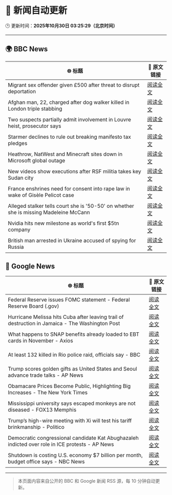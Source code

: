 # 🧠 新闻自动更新

🕒 更新时间：**2025年10月30日 03:25:29（北京时间）**

---

## 🌍 BBC News

| 🌐 标题 | 🔗 原文链接 |
|--------|-------------|
| Migrant sex offender given £500 after threat to disrupt deportation | [阅读全文](https://www.bbc.com/news/articles/cly9rxlvp85o?at_medium=RSS&at_campaign=rss) |
| Afghan man, 22, charged after dog walker killed in London triple stabbing | [阅读全文](https://www.bbc.com/news/articles/c2lp7wx740go?at_medium=RSS&at_campaign=rss) |
| Two suspects partially admit involvement in Louvre heist, prosecutor says | [阅读全文](https://www.bbc.com/news/articles/c77z607g14go?at_medium=RSS&at_campaign=rss) |
| Starmer declines to rule out breaking manifesto tax pledges | [阅读全文](https://www.bbc.com/news/articles/cz7p15z1y45o?at_medium=RSS&at_campaign=rss) |
| Heathrow, NatWest and Minecraft sites down in Microsoft global outage | [阅读全文](https://www.bbc.com/news/articles/c3rj45n4x5eo?at_medium=RSS&at_campaign=rss) |
| New videos show executions after RSF militia takes key Sudan city | [阅读全文](https://www.bbc.com/news/articles/cd9kjw515pyo?at_medium=RSS&at_campaign=rss) |
| France enshrines need for consent into rape law in wake of Gisèle Pelicot case | [阅读全文](https://www.bbc.com/news/articles/ce9d3ldgg5vo?at_medium=RSS&at_campaign=rss) |
| Alleged stalker tells court she is '50-50' on whether she is missing Madeleine McCann | [阅读全文](https://www.bbc.com/news/articles/cx2dpvkr22lo?at_medium=RSS&at_campaign=rss) |
| Nvidia hits new milestone as world's first $5tn company | [阅读全文](https://www.bbc.com/news/articles/cp8e970vn5vo?at_medium=RSS&at_campaign=rss) |
| British man arrested in Ukraine accused of spying for Russia | [阅读全文](https://www.bbc.com/news/articles/c781z0wyzneo?at_medium=RSS&at_campaign=rss) |

## 📰 Google News

| 🌐 标题 | 🔗 原文链接 |
|--------|-------------|
| Federal Reserve issues FOMC statement - Federal Reserve Board (.gov) | [阅读全文](https://news.google.com/rss/articles/CBMigwFBVV95cUxNOW1DUkhDVkhuUUZ2QmVxeXpSTndTaXBBaHJ3eUZQTDdSMExJUzJseDBxSHR3Y3RVZ042OFdTd1N2SG5Vcmg1WEdlRHRyci02NWFfZElJUGc5RkEyMzZiREROdDNYclQ2b1NKVGlUYzg0WDJYUXF6bV80SlBBZ1BxZ1Ztbw?oc=5) |
| Hurricane Melissa hits Cuba after leaving trail of destruction in Jamaica - The Washington Post | [阅读全文](https://news.google.com/rss/articles/CBMikgFBVV95cUxPSkFLa3lSanJMWmlmS05kRURTeUFUZ2F6WjdYZzBsQUhxWFNJZ0VBaDlheGxoRkZram5qWUZaODVYSHY3TGlHMUxpbE5HVFRqYWNhZmRZQTYwU21nRU5yejI3dkdjMENfSzlvNVl3cFJuTWxoeWY2VTdwaUdsalQ2NFZmVEhnMVpBbnhGT3RXd3BwUQ?oc=5) |
| What happens to SNAP benefits already loaded to EBT cards in November - Axios | [阅读全文](https://news.google.com/rss/articles/CBMic0FVX3lxTE0xUE9HWDhPVTZIVHRaUjJJRWZJSDFXbm1kUDU5cC0zZWJyQUFWSTVwbzhHQUhDamptMXNYeVo2SXNtWlFKcjJNa1hSdWpycTNnUHhLNHpqOWJuNjViZGFSZTFnaUhRc0l4MW83XzNLaFhBSW8?oc=5) |
| At least 132 killed in Rio police raid, officials say - BBC | [阅读全文](https://news.google.com/rss/articles/CBMiWkFVX3lxTE9kam9GMHVHeWpJdkRFVkZCZ0lZVmN4ejZyX281UjB0aUxubWxKV2FsODVPNTY1VTFvMDAwbHFGOFl5c1l2VlNtRmgyc0RtaTE4VFc2RlhnUEU4Z9IBX0FVX3lxTE00N0x1aENYaXA0ZjhST2F1ejIxbDB3Z0tndHRqVzNYOGZ6Rjh2dy1NTThmXy1qZy1EWUpyOXFyNU01OUxLYWlkUGhYNUNRdkVBekRZbk94S3RoT1VvRHJV?oc=5) |
| Trump scores golden gifts as United States and Seoul advance trade talks - AP News | [阅读全文](https://news.google.com/rss/articles/CBMimwFBVV95cUxQZVladEl3YlJmZmNMN3NqNlRBMXJzTF9WRDdhcHpMWm0tX29lOTlmMDZLU2RfWmhJZXg3MGc0SzBTaThNUVpzUHFuMUVjRUc0bU9uaG0xVVNfQ0p4MUlCZjRaQWhCUGNmY09FQnJ6Tm5xeXdOaWhFTGFYbGxhTXZVeWROSm1PMDBIWFFBOFdGQjNkOEVMV05VYTFjdw?oc=5) |
| Obamacare Prices Become Public, Highlighting Big Increases - The New York Times | [阅读全文](https://news.google.com/rss/articles/CBMihwFBVV95cUxNSWNnNUhuT0NlakVFcTJmbVpnU0xmS0cwbEVNQUNRRXVubHRyU29IbWZRZVM4OXhFbm5Vb0JIaHZ4bVZqZzNqZExpVC1Sd2tUbTV1SVhVNW1LZjZwZGFDYkVncFgtWmZteFN3djlxMHNMWVE5MDR5LU5BbnJ5V0VoN1FHV09tX2s?oc=5) |
| Mississippi university says escaped monkeys are not diseased - FOX13 Memphis | [阅读全文](https://news.google.com/rss/articles/CBMi3AFBVV95cUxQWmNvZ3NwZWFXdzFOMkdRZU5wWVVxWTVhSFF3R1NVZ19Oa2VCeFhzamtUSkk2ZUxlS0ptSXdEOWVFcktPMlhUVTlySHM3YUFRR25Ea1FYaDVYNE9Ddl80dzRlY2FwcFVucWtjMmZNRUVhWXFmLTQ5M3lnbmFKMnkyc05aVjBmVWhvN19scktZdWlCQWJkaEFCMzVZa2VsZE5mRmhpYW5HZHhlSEMtQVZIeHJCSjhCU3EydTdPVS1JOUJzdldVRzl6V2dpN09BYmVVMmtuVEhadG4tSUI2?oc=5) |
| Trump’s high-wire meeting with Xi will test his tariff brinkmanship - Politico | [阅读全文](https://news.google.com/rss/articles/CBMigAFBVV95cUxPM0JjODRHRlhqUjZVckRvX052dFVyMFZ3VXBtNmF5dnNteGpNZHltS0xBQS1aQzBES1F3VVFvQ3FibzRjNW5fc3dXU0hYTS1xYmRERmMzcTZaSy1ieEJVc1VDYlgyLWtuTmh6NGxGYzQ2QUZUaWoxb1UwdV8wM0V5VQ?oc=5) |
| Democratic congressional candidate Kat Abughazaleh indicted over role in ICE protests - AP News | [阅读全文](https://news.google.com/rss/articles/CBMiugFBVV95cUxNVm1Vd1RZTmRrTmtjTDNjNmZLR19UbEZSSUwxeUw1R3JqcUdWcGVvYWlxaWo2czluLVhGaWZlTzRiSTRQZmREd3hkLWVkSVFQMmVxMmMwTy0xSUJaUHMxOWZsd3liMXRsNXR1OTlCb0xCa1EwUU9pcE9NX05iSk9HYXZleXVTdTZLeXFKSUNwM1A1RURJYVZkdjhoWjEyZl9ybE80UnctRHZ5V183V3FKZzl5S2Y5R3ZCTlE?oc=5) |
| Shutdown is costing U.S. economy $7 billion per month, budget office says - NBC News | [阅读全文](https://news.google.com/rss/articles/CBMiogFBVV95cUxPc0ttZ290cWItUjNud3lhSVFPLUVuQVJCVGw4Z2JMVzJaalpfN1FPemJfQnl4ZnNBVUdaQlZNc3QyaW1EVHZOT0VPVzJvVEkxUlI3REN0V3BSUHQ1Zll1ZGpLUFpsUndPTExMdWczMUl3WFljb2NoSlhqenM2T0pWZzlvN2dONnNxQTZYU2hUM3pEdm9MUXRpMXVWR3NMeUNNQmfSAVZBVV95cUxPRmNLQXh1Zm0xT2VrcGtXYzNXa2pqNktiYVlpNjUtbFdtemJOSlRtWWVGZlpSMjVYSHFQMEpQeWhtNDJ4MGhmU3JOUFVobGdYU1hndENOdw?oc=5) |

---
> 本页面内容来自公开的 BBC 和 Google 新闻 RSS 源，每 10 分钟自动更新。